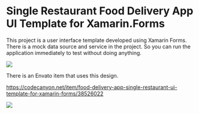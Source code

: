 # Single Restaurant Food Delivery App UI Template for Xamarin.Forms
<p>This project is a user interface template developed using Xamarin Forms. There is a mock data source and service in the project. So you can run the application immediately to test without doing anything.</p>
<img src='https://res.cloudinary.com/dqwntkvge/image/upload/v1639151627/ss_food_single.png'/>
 
There is an Envato item that uses this design.<br/>

<a href='https://codecanyon.net/item/food-delivery-app-single-restaurant-ui-template-for-xamarin-forms/38526022'>https://codecanyon.net/item/food-delivery-app-single-restaurant-ui-template-for-xamarin-forms/38526022</a><br/>

<a href='https://codecanyon.net/item/food-delivery-app-single-restaurant-ui-template-for-xamarin-forms/38526022'><img src='https://res.cloudinary.com/dqwntkvge/image/upload/v1658522408/inline_preview_food_single.png'/></a>
 
